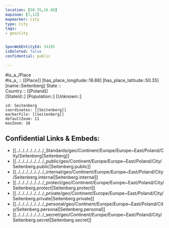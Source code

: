 ```yaml
---
location: [50.35,16.88] 
mapzoom: [7,12] 
mapmarker: city 
type: City
tags:
- geo/City


SpocWebEntityId: 34185
isDeleted: false
confidential: public

---
```

#is_a_/Place  
#is_a_ :: [[Place]] 
[has_place_longitude::16.88] 
[has_place_latitude::50.35] 
[name::Seitenberg] 
State ::  
Country :: [[Poland]]  
[StateId::] 
[Population::] 
[Unknown::] 


```leaflet
id: Seitenberg
coordinates: [[Seitenberg]] 
markerFile: [[Seitenberg]] 
defaultZoom: 11 
maxZoom: 18
```


## Confidential Links & Embeds: 
- [[../../../../../../../_Standards/geo/Continent/Europe/Europe~East/Poland/City/Seitenberg|Seitenberg]] 
- [[../../../../../../../_public/geo/Continent/Europe/Europe~East/Poland/City/Seitenberg.public|Seitenberg.public]] 
- [[../../../../../../../_internal/geo/Continent/Europe/Europe~East/Poland/City/Seitenberg.internal|Seitenberg.internal]] 
- [[../../../../../../../_protect/geo/Continent/Europe/Europe~East/Poland/City/Seitenberg.protect|Seitenberg.protect]] 
- [[../../../../../../../_private/geo/Continent/Europe/Europe~East/Poland/City/Seitenberg.private|Seitenberg.private]] 
- [[../../../../../../../_personal/geo/Continent/Europe/Europe~East/Poland/City/Seitenberg.personal|Seitenberg.personal]] 
- [[../../../../../../../_secret/geo/Continent/Europe/Europe~East/Poland/City/Seitenberg.secret|Seitenberg.secret]] 
